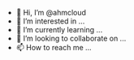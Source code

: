 - 👋 Hi, I’m @ahmcloud
- 👀 I’m interested in ...
- 🌱 I’m currently learning ...
- 💞️ I’m looking to collaborate on ...
- 📫 How to reach me ...

<!---
ahmcloud/ahmcloud is a ✨ special ✨ repository because its `README.md` (this file) appears on your GitHub profile.
You can click the Preview link to take a look at your changes.
--->
